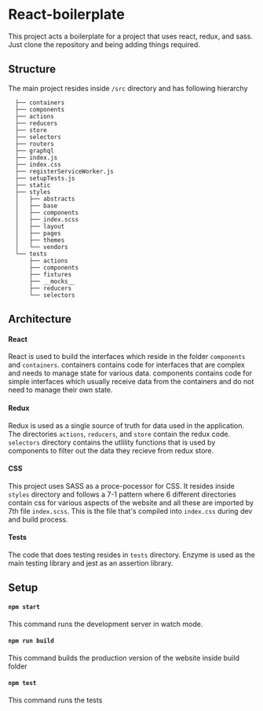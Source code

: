 # React-boilerplate

This project acts a boilerplate for a project that uses react, redux, and sass. Just clone the repository and being adding things required.


## Structure

The main project resides inside ```/src``` directory and has following hierarchy

```
  ├── containers
  ├── components
  ├── actions
  ├── reducers
  ├── store
  ├── selectors
  ├── routers
  ├── graphql
  ├── index.js
  ├── index.css
  ├── registerServiceWorker.js
  ├── setupTests.js
  ├── static
  ├── styles
  │   ├── abstracts
  │   ├── base
  │   ├── components
  │   ├── index.scss
  │   ├── layout
  │   ├── pages
  │   ├── themes
  │   └── vendors
  └── tests
      ├── actions
      ├── components
      ├── fixtures
      ├── __mocks__
      ├── reducers
      └── selectors
```


## Architecture

#### React
React is used to build the interfaces which reside in the folder ```components``` and ```containers```. containers contains code for interfaces that are complex and needs to manage state for various data. components contains code for simple interfaces which usually receive data from the containers and do not need to manage their own state.

#### Redux
Redux is used as a single source of truth for data used in the application. The directories ```actions```, ```reducers```, and ```store``` contain the redux code. ```selectors``` directory contains the utlility functions that is used by components to filter out the data they recieve from redux store.

#### CSS
This project uses SASS as a proce-pocessor for CSS. It resides inside ```styles``` directory and follows a 7-1 pattern where 6 different directories contain css for various aspects of the website and all these are imported by 7th file ```index.scss```. This is the file that's compiled into ```index.css``` during dev and build process.

#### Tests
The code that does testing resides in ```tests``` directory. Enzyme is used as the main testing library and jest as an assertion library. 


## Setup

#### ``` npm start ```
This command runs the development server in watch mode.

#### ```npm run build```
This command builds the production version of the website inside build folder

#### ```npm test```
This command runs the tests
